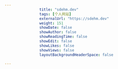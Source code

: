 ---
                title: "sdehm.dev"
                tags: [个人网站]
                externalUrl: "https://sdehm.dev"
                weight: 151
                showDate: false
                showAuthor: false
                showReadingTime: false
                showEdit: false
                showLikes: false
                showViews: false
                layoutBackgroundHeaderSpace: false
                ---

